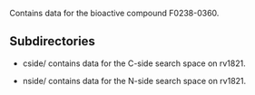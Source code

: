 Contains data for the bioactive compound F0238-0360.

## Subdirectories

- cside/ contains data for the C-side search space on rv1821.

- nside/ contains data for the N-side search space on rv1821.

